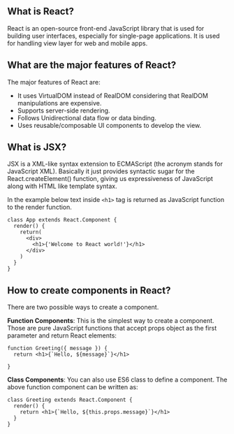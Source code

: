 What is React?
----------------
React is an open-source front-end JavaScript library that is used for building user interfaces, especially for single-page applications. It is used for handling view layer for web and mobile apps.

What are the major features of React?
-------------------------------------
The major features of React are:

* It uses VirtualDOM instead of RealDOM considering that RealDOM manipulations are expensive.
* Supports server-side rendering.
* Follows Unidirectional data flow or data binding.
* Uses reusable/composable UI components to develop the view.

What is JSX?
------------
JSX is a XML-like syntax extension to ECMAScript (the acronym stands for JavaScript XML). Basically it just provides syntactic sugar for the React.createElement() function, giving us expressiveness of JavaScript along with HTML like template syntax.

In the example below text inside `<h1>` tag is returned as JavaScript function to the render function.

    class App extends React.Component {
      render() {
        return(
          <div>
            <h1>{'Welcome to React world!'}</h1>
          </div>
        )
      }
    }

How to create components in React?
---------------------------------
There are two possible ways to create a component.

<b>Function Components</b>: This is the simplest way to create a component. Those are pure JavaScript functions that accept props object as the first parameter and return React elements:

    function Greeting({ message }) {
      return <h1>{`Hello, ${message}`}</h1>

    }
    
<b>Class Components</b>: You can also use ES6 class to define a component. The above function component can be written as:

    class Greeting extends React.Component {
      render() {
        return <h1>{`Hello, ${this.props.message}`}</h1>
      }
    }

